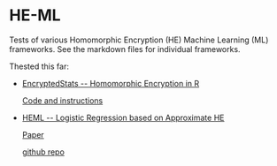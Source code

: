 # HE-ML

Tests of various Homomorphic Encryption (HE) Machine Learning (ML) frameworks.
See the markdown files for individual frameworks.

Thested this far:
* [EncryptedStats -- Homomorphic Encryption in R](https://github.com/kalleknast/HE-ML/blob/master/EncryptedStats.md)

    [Code and instructions](http://www.louisaslett.com/EncryptedStats/)
* [HEML -- Logistic Regression based on Approximate HE](https://github.com/kalleknast/HE-ML/blob/master/HEML.md)

    [Paper](https://eprint.iacr.org/2018/254)

    [github repo](https://github.com/kimandrik/HEML)
